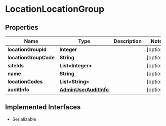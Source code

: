 

# LocationLocationGroup


## Properties

| Name | Type | Description | Notes |
|------------ | ------------- | ------------- | -------------|
|**locationGroupId** | **Integer** |  |  [optional] |
|**locationGroupCode** | **String** |  |  [optional] |
|**siteIds** | **List&lt;Integer&gt;** |  |  [optional] |
|**name** | **String** |  |  [optional] |
|**locationCodes** | **List&lt;String&gt;** |  |  [optional] |
|**auditInfo** | [**AdminUserAuditInfo**](AdminUserAuditInfo.md) |  |  [optional] |


## Implemented Interfaces

* Serializable


